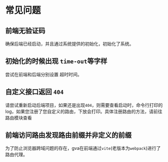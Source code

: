 # 常见问题

## 前端无验证码
 确保后端已经启动，并且通过系统提供的初始化，初始化了系统。

## 初始化的时候出现 `time-out`等字样
 尝试在前端和后端分别设置 超时时间。

## 自定义接口返回 `404`
请尝试重新启动后端项目，如果还是出现`404`，则需要查看启动时，命令行打印的log，如果您注册了您自定义的路由，下放会打印。具体注册路由的方法，请前往路由模块查看

## 前端访问路由发现路由前缀并非定义的前缀
为了防止浏览器跨域问题的存在，gva在前端通过`vite`(老版本为`webpack`)进行了路由代理。
